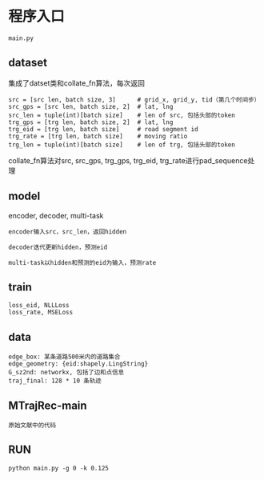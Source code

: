# 程序入口

    main.py

## dataset

集成了datset类和collate_fn算法，每次返回

    src = [src len, batch size, 3]      # grid_x, grid_y, tid（第几个时间步）
    src_gps = [src len, batch size, 2]  # lat, lng
    src_len = tuple(int)[batch size]    # len of src, 包括头部的token
    trg_gps = [trg len, batch size, 2]  # lat, lng
    trg_eid = [trg len, batch size]     # road segment id
    trg_rate = [trg len, batch size]    # moving ratio
    trg_len = tuple(int)[batch size]    # len of trg, 包括头部的token

collate_fn算法对src, src_gps, trg_gps, trg_eid, trg_rate进行pad_sequence处理

## model

encoder, decoder, multi-task

    encoder输入src，src_len，返回hidden

    decoder迭代更新hidden，预测eid

    multi-task以hidden和预测的eid为输入，预测rate

## train

    loss_eid, NLLLoss
    loss_rate, MSELoss

## data

    edge_box: 某条道路500米内的道路集合
    edge_geometry: {eid:shapely.LingString}
    G_sz2nd: networkx, 包括了边和点信息
    traj_final: 128 * 10 条轨迹

## MTrajRec-main

    原始文献中的代码

## RUN

    python main.py -g 0 -k 0.125
